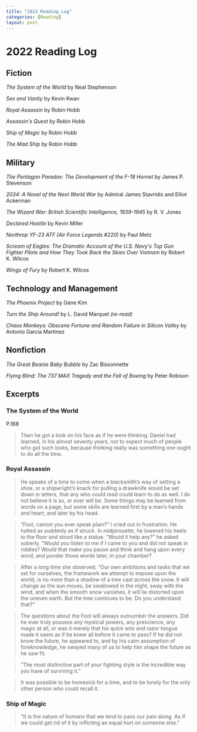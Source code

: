 ```yaml
---
title: "2022 Reading Log"
categories: [Reading]
layout: post
---
```

# 2022 Reading Log

## Fiction
_The System of the World_ by Neal Stephenson

_Sex and Vanity_ by Kevin Kwan

_Royal Assassin_ by Robin Hobb

_Assassin's Quest_ by Robin Hobb

_Ship of Magic_ by Robin Hobb

_The Mad Ship_ by Robin Hobb

## Military
_The Pentagon Paradox: The Development of the F-18 Hornet_ by James P. Stevenson

_2034: A Novel of the Next World War_ by Admiral James Stavridis and Elliot Ackerman

_The Wizard War: British Scientific Intelligence, 1939-1945_ by R. V. Jones

_Declared Hostile_ by Kevin Miller

_Northrop YF-23 ATF (Air Force Legends #220)_ by Paul Metz

_Scream of Eagles: The Dramatic Account of the U.S. Navy's Top Gun Fighter Pilots and How They Took Back the Skies Over Vietnam_ by Robert K. Wilcox

_Wings of Fury_ by Robert K. Wilcox

## Technology and Management
_The Phoenix Project_ by Gene Kim

_Turn the Ship Around!_ by L. David Marquet _(re-read)_

_Chaos Monkeys: Obscene Fortune and Random Failure in Silicon Valley_ by Antonio García Martínez

## Nonfiction
_The Great Beanie Baby Bubble_ by Zac Bissonnette

_Flying Blind: The 737 MAX Tragedy and the Fall of Boeing_ by Peter Robison

## Excerpts

### The System of the World
P.168 
> Then he got a look on his face as if he were thinking. Daniel had learned, in his almost seventy years, not to expect much of people who got such looks, because thinking really was something one ought to do all the time.

### Royal Assassin
> He speaks of a time to come when a blacksmith’s way of setting a shoe, or a shipwright’s knack for pulling a drawknife would be set down in letters, that any who could read could learn to do as well. I do not believe it is so, or ever will be. Some things may be learned from words on a page, but some skills are learned first by a man’s hands and heart, and later by his head.

> “Fool, cannot you ever speak plain?” I cried out in frustration. He halted as suddenly as if struck. In midpirouette, he lowered his heels to the floor and stood like a statue. “Would it help any?” he asked soberly. “Would you listen to me if I came to you and did not speak in riddles? Would that make you pause and think and hang upon every word, and ponder those words later, in your chamber?

> After a long time she observed, “Our own ambitions and tasks that we set for ourselves, the framework we attempt to impose upon the world, is no more than a shadow of a tree cast across the snow. It will change as the sun moves, be swallowed in the night, sway with the wind, and when the smooth snow vanishes, it will lie distorted upon the uneven earth. But the tree continues to be. Do you understand that?”

> The questions about the Fool will always outnumber the answers. Did he ever truly possess any mystical powers, any prescience, any magic at all, or was it merely that his quick wits and razor tongue made it seem as if he knew all before it came to pass? If he did not know the future, he appeared to, and by his calm assumption of foreknowledge, he swayed many of us to help him shape the future as he saw fit.

> “The most distinctive part of your fighting style is the incredible way you have of surviving it.”

> It was possible to be homesick for a time, and to be lonely for the only other person who could recall it.

### Ship of Magic
> "It is the nature of humans that we tend to pass our pain along. As if we could get rid of it by inflicting an equal hurt on someone else."
